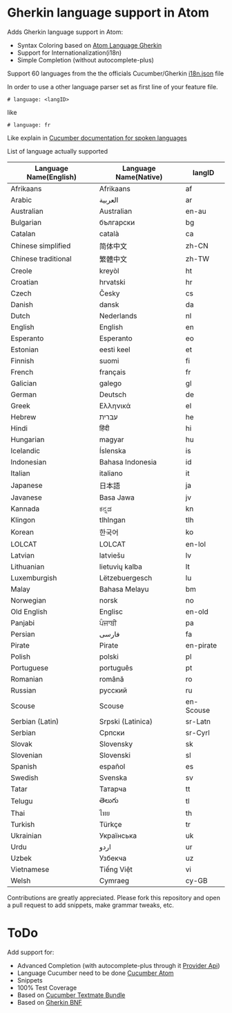 # Gherkin language support in Atom

Adds Gherkin language support in Atom:
* Syntax Coloring based on [Atom Language Gherkin](https://github.com/gigapixel/atom-language-gherkin)
* Support for Internationalization(i18n)
* Simple Completion (without autocomplete-plus)

Support 60 languages from the the officials Cucumber/Gherkin [i18n.json](https://github.com/cucumber/gherkin/blob/master/lib/gherkin/i18n.json) file

In order to use a other language parser set as first line of your feature file.

`# language: <langID>`

like

`# language: fr`

Like explain in [Cucumber documentation for spoken languages](https://github.com/cucumber/cucumber/wiki/Spoken-languages)

List of language actually supported

|Language Name(English)|Language Name(Native)|langID|
|----------------------|---------------------|-------|
|Afrikaans|Afrikaans|af|
|Arabic|العربية|ar|
|Australian|Australian|en-au|
|Bulgarian|български|bg|
|Catalan|català|ca|
|Chinese simplified|简体中文|zh-CN|
|Chinese traditional|繁體中文|zh-TW|
|Creole|kreyòl|ht|
|Croatian|hrvatski|hr|
|Czech|Česky|cs|
|Danish|dansk|da|
|Dutch|Nederlands|nl|
|English|English|en|
|Esperanto|Esperanto|eo|
|Estonian|eesti keel|et|
|Finnish|suomi|fi|
|French|français|fr|
|Galician|galego|gl|
|German|Deutsch|de|
|Greek|Ελληνικά|el|
|Hebrew|עברית|he|
|Hindi|हिंदी|hi|
|Hungarian|magyar|hu|
|Icelandic|Íslenska|is|
|Indonesian|Bahasa Indonesia|id|
|Italian|italiano|it|
|Japanese|日本語|ja|
|Javanese|Basa Jawa|jv|
|Kannada|ಕನ್ನಡ|kn|
|Klingon|tlhIngan|tlh|
|Korean|한국어|ko|
|LOLCAT|LOLCAT|en-lol|
|Latvian|latviešu|lv|
|Lithuanian|lietuvių kalba|lt|
|Luxemburgish|Lëtzebuergesch|lu|
|Malay|Bahasa Melayu|bm|
|Norwegian|norsk|no|
|Old English|Englisc|en-old|
|Panjabi|ਪੰਜਾਬੀ|pa|
|Persian|فارسی|fa|
|Pirate|Pirate|en-pirate|
|Polish|polski|pl|
|Portuguese|português|pt|
|Romanian|română|ro|
|Russian|русский|ru|
|Scouse|Scouse|en-Scouse|
|Serbian (Latin)|Srpski (Latinica)|sr-Latn|
|Serbian|Српски|sr-Cyrl|
|Slovak|Slovensky|sk|
|Slovenian|Slovenski|sl|
|Spanish|español|es|
|Swedish|Svenska|sv|
|Tatar|Татарча|tt|
|Telugu|తెలుగు|tl|
|Thai|ไทย|th|
|Turkish|Türkçe|tr|
|Ukrainian|Українська|uk|
|Urdu|اردو|ur|
|Uzbek|Узбекча|uz|
|Vietnamese|Tiếng Việt|vi|
|Welsh|Cymraeg|cy-GB|

Contributions are greatly appreciated. Please fork this repository and open a
pull request to add snippets, make grammar tweaks, etc.

<!--
![Capture #1](https://f.cloud.github.com/assets/69169/2290250/c35d867a-a017-11e3-86be-cd7c5bf3ff9b.gif)
![Capture #2](https://f.cloud.github.com/assets/69169/2290250/c35d867a-a017-11e3-86be-cd7c5bf3ff9b.gif)
![Capture #3](https://f.cloud.github.com/assets/69169/2290250/c35d867a-a017-11e3-86be-cd7c5bf3ff9b.gif)
![Capture #4](https://f.cloud.github.com/assets/69169/2290250/c35d867a-a017-11e3-86be-cd7c5bf3ff9b.gif)
![Capture #5](https://f.cloud.github.com/assets/69169/2290250/c35d867a-a017-11e3-86be-cd7c5bf3ff9b.gif)
-->

# ToDo

Add support for:
* Advanced Completion (with autocomplete-plus through it [Provider Api](https://github.com/atom-community/autocomplete-plus/wiki/Provider-API))
* Language Cucumber need to be done [Cucumber Atom](https://github.com/edda/cucumber-atom)
* Snippets
* 100% Test Coverage
* Based on [Cucumber Textmate Bundle](https://github.com/cucumber/cucumber-tmbundle)
* Based on [Gherkin BNF](https://github.com/cucumber/gherkin/wiki/BNF)

